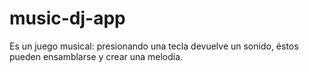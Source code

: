 # music-dj-app
Es un juego musical: presionando una tecla devuelve un sonido, éstos pueden ensamblarse y crear una melodía.
